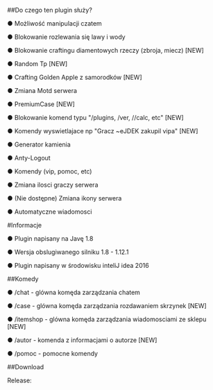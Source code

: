 ##Do czego ten plugin służy?

● Możliwość manipulacji czatem

● Blokowanie rozlewania się lawy i wody

● Blokowanie craftingu diamentowych rzeczy (zbroja, miecz) [NEW]

● Random Tp [NEW] 

● Crafting Golden Apple z samorodków [NEW]

● Zmiana Motd serwera

● PremiumCase [NEW] 

● Blokowanie komend typu "/plugins, /ver, //calc, etc" [NEW]

● Komendy wyswietlajace np "Gracz ~eJDEK zakupil vipa" [NEW]

● Generator kamienia

● Anty-Logout

● Komendy (vip, pomoc, etc)

● Zmiana ilosci graczy serwera

● (Nie dostępne) Zmiana ikony serwera

● Automatyczne wiadomosci

#Informacje

● Plugin napisany na Javę 1.8

● Wersja obslugiwanego silniku 1.8 - 1.12.1

● Plugin napisany w środowisku inteliJ idea 2016

##Komedy

● /chat - glówna komęda zarządzania chatem

● /case - glówna komęda zarządzania rozdawaniem skrzynek [NEW]

● /itemshop - glówna komęda zarządzania wiadomosciami ze sklepu [NEW]

● /autor - komenda z informacjami o autorze [NEW]

● /pomoc - pomocne komendy

##Download

Release: 
